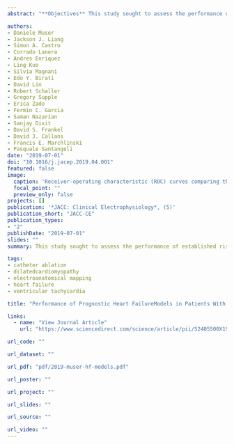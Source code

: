 ```yaml
---
abstract: "**Objectives** This study sought to assess the performance of established risk models in predicting outcomes after catheter ablation (CA) in patients with nonischemic dilated cardiomyopathy (NIDCM) and ventricular tachycardia (VT). **Background** A correct pre-procedural risk stratification of patients with NIDCM and VT undergoing CA is crucial. The performance of different pre-procedural risk stratification approaches to predict outcomes of CA of VT in patients with NIDCM is unknown. **Methods** The study compared the performance of 8 prognostic scores (SHFM [Seattle Heart Failure Model], MAGGIC [Meta-analysis Global Group in Chronic Heart Failure], ADHERE [Acute Decompensated Heart Failure National Registry], EFFECT [Enhanced Feedback for Effective Cardiac Treatment-Heart Failure], OPTIMIZE-HF [Organized Program to Initiate Lifesaving Treatment in Hospitalized Patients with Heart Failure], CHARM [Candesartan in Heart Failure-Assessment of Reduction in Mortality], EuroSCORE [European System for Cardiac Operative Risk Evaluation], and PAINESD [Chronic Obstructive Pulmonary Disease, Age > 60 Years, Ischemic Cardiomyopathy, New York Heart Association Functional Class III or IV, Ejection Fraction <25%, Presentation With VT Storm, Diabetes Mellitus]) for the endpoints of death/cardiac transplantation and VT recurrence in 282 consecutive patients (age 59 ± 15 years, left ventricular ejection fraction: 36 ± 13%) with NIDCM undergoing CA of VT. Discrimination and calibration of each model were evaluated through area under the curve (AUC) of receiver-operating characteristic curve and goodness-of-fit test. **Results** After a median follow-up of 48 (interquartile range: 19–67) months, 43 patients (15%) died, 24 (9%) underwent heart transplantation, and 58 (21%) experienced VT recurrence. The prognostic accuracy of SHFM (AUC = 0.89; goodness-of-fit p = 0.68 for death/transplant and AUC = 0.77; goodness-of-fit p = 0.16 for VT recurrence) and PAINESD (AUC = 0.83; goodness-of-fit p = 0.24 for death/transplant and AUC = 0.68; goodness-of-fit p = 0.58 for VT recurrence) were significantly superior to that of other scores. **Conclusions** In patients with NIDCM and VT undergoing CA, the SHFM and PAINESD risk scores are powerful predictors of recurrent VT and death/transplant during follow-up, with similar performance and significantly superior to other scores. A pre-procedural calculation of the SHFM and PAINESD can be useful to predict outcomes."

authors:
- Daniele Muser
- Jackson J. Liang
- Simon A. Castro
- Corrado Lanera
- Andres Enriquez
- Ling Kuo
- Silvia Magnani
- Edo Y. Birati
- David Lin
- Robert Schaller
- Gregory Supple
- Erica Zado
- Fermin C. Garcia
- Saman Nazarian
- Sanjay Dixit
- David S. Frankel
- David J. Callans
- Francis E. Marchlinski
- Pasquale Santangeli
date: "2019-07-01"
doi: "10.1016/j.jacep.2019.04.001"
featured: false
image:
  caption: 'Receiver-operating characteristic (ROC) curves comparing the areas under the curve (AUC) of risk scores for death/transplant (A) and ventricular tachycardia (VT) recurrence (B).'
  focal_point: ""
  preview_only: false
projects: []
publication: '*JACC: Clinical Electrophysiology*, (5)'
publication_short: "JACC-CE"
publication_types:
- "2"
publishDate: "2019-07-01"
slides: ""
summary: This study sought to assess the performance of established risk models in predicting outcomes after catheter ablation (CA) in patients with nonischemic dilated cardiomyopathy (NIDCM) and ventricular tachycardia (VT). We concluded that in patients with NIDCM and VT undergoing CA, the SHFM and PAINESD risk scores are powerful predictors of recurrent VT and death/transplant during follow-up, with similar performance and significantly superior to other scores. A pre-procedural calculation of the SHFM and PAINESD can be useful to predict outcomes.

tags:
- catheter ablation
- dilatedcardiomyopathy
- electroanatomical mapping
- heart failure
- ventricular tachycardia

title: "Performance of Prognostic Heart FailureModels in Patients With NonischemicCardiomyopathy UndergoingVentricular Tachycardia Ablation"

links:
  - name: "View Journal Article"
    url: "https://www.sciencedirect.com/science/article/pii/S2405500X19302427"

url_code: ""

url_dataset: ""

url_pdf: "pdf/2019-muser-hf-models.pdf"

url_poster: ""

url_project: ""

url_slides: ""

url_source: ""

url_video: ""
---
```


